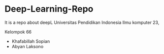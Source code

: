 # Deep-Learning-Repo
It is a repo about deepL 
Universitas Pendidikan Indonesia Ilmu komputer 23,

Kelompok 66

- Khafabillah Sopian
- Abyan Laksono
